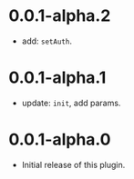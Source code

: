 # 0.0.1-alpha.2

* add: `setAuth`.

# 0.0.1-alpha.1

- update: `init`, add params.

# 0.0.1-alpha.0

- Initial release of this plugin.

